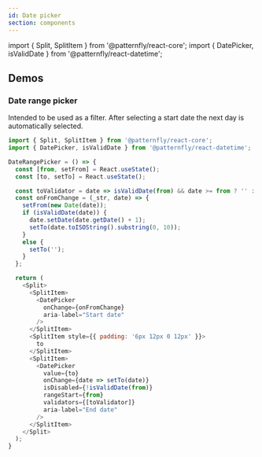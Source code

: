 ```yaml
---
id: Date picker
section: components
---
```


import { Split, SplitItem } from '@patternfly/react-core';
import { DatePicker, isValidDate } from '@patternfly/react-datetime';

## Demos

### Date range picker

Intended to be used as a filter. After selecting a start date the next day is automatically selected.

```js
import { Split, SplitItem } from '@patternfly/react-core';
import { DatePicker, isValidDate } from '@patternfly/react-datetime';

DateRangePicker = () => {
  const [from, setFrom] = React.useState();
  const [to, setTo] = React.useState();

  const toValidator = date => isValidDate(from) && date >= from ? '' : 'To date must be less than from date';
  const onFromChange = (_str, date) => {
    setFrom(new Date(date));
    if (isValidDate(date)) {
      date.setDate(date.getDate() + 1);
      setTo(date.toISOString().substring(0, 10));
    }
    else {
      setTo('');
    }
  };

  return (
    <Split>
      <SplitItem>
        <DatePicker
          onChange={onFromChange}
          aria-label="Start date"
        />
      </SplitItem>
      <SplitItem style={{ padding: '6px 12px 0 12px' }}>
        to
      </SplitItem>
      <SplitItem>
        <DatePicker
          value={to}
          onChange={date => setTo(date)}
          isDisabled={!isValidDate(from)}
          rangeStart={from}
          validators={[toValidator]}
          aria-label="End date"
        />
      </SplitItem>
    </Split>
  );
}
```

